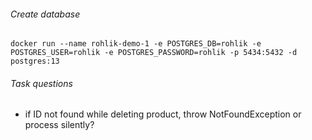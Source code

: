 ###### Create database
`docker run --name rohlik-demo-1 -e POSTGRES_DB=rohlik -e POSTGRES_USER=rohlik -e POSTGRES_PASSWORD=rohlik -p 5434:5432 -d postgres:13`

###### Task questions
- if ID not found while deleting product, throw NotFoundException or process silently?
